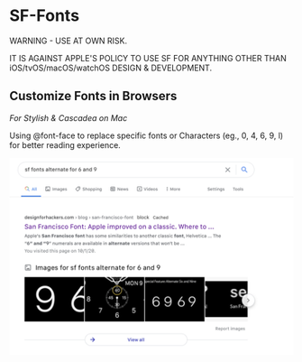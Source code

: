 # SF-Fonts
WARNING - USE AT OWN RISK.

IT IS AGAINST APPLE'S POLICY TO USE SF FOR ANYTHING OTHER THAN iOS/tvOS/macOS/watchOS DESIGN & DEVELOPMENT.

## Customize Fonts in Browsers
*For Stylish & Cascadea on Mac*

Using @font-face to replace specific fonts or Characters (eg., 0, 4, 6, 9, l) for better reading experience.

![google.com preview](https://raw.githubusercontent.com/kyle1an/SF-Fonts/master/Customization/onGoogle.png)
